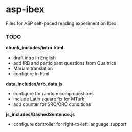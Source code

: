 # asp-ibex
Files for ASP self-paced reading experiment on Ibex

### TODO
**chunk_includes/intro.html**
* draft intro in English
* add IRB and participant questions from Qualtrics
* Mariam translation
* configure in html

**data_includes/arb_data.js**
* configure for random comp questions
* include Latin square fix for MTurk
* add counter for SRC/ORC conditions 

**js_includes/DashedSentence.js**
* configure controller for right-to-left language support
